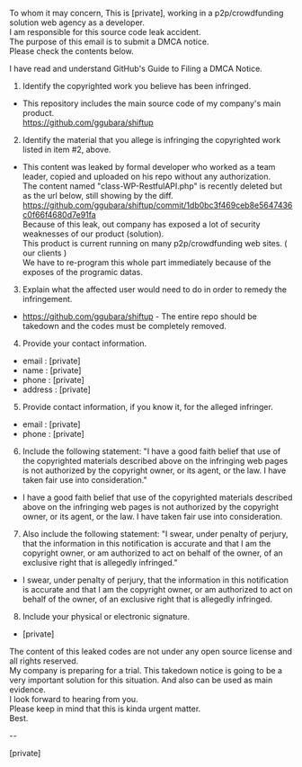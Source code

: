 To whom it may concern,
This is [private], working in a p2p/crowdfunding solution web agency as a developer.  
I am responsible for this source code leak accident.  
The purpose of this email is to submit a DMCA notice.  
Please check the contents below.

I have read and understand GitHub's Guide to Filing a DMCA Notice.

1) Identify the copyrighted work you believe has been infringed.  
  - This repository includes the main source code of my company's main product.   
    https://github.com/ggubara/shiftup
    
2) Identify the material that you allege is infringing the copyrighted work listed in item #2, above.  
  - This content was leaked by formal developer who worked as a team leader, copied and uploaded on his repo without any authorization.  
    The content named "class-WP-RestfulAPI.php" is recently deleted but as the url below, still showing by the diff.
    https://github.com/ggubara/shiftup/commit/1db0bc3f469ceb8e5647436c0f66f4680d7e91fa   
    Because of this leak, out company has exposed a lot of security weaknesses of our product (solution).  
    This product is current running on many p2p/crowdfunding web sites. ( our clients )  
    We have to re-program this whole part immediately because of the exposes of the programic datas.

3) Explain what the affected user would need to do in order to remedy the infringement.  
  - https://github.com/ggubara/shiftup - The entire repo should be takedown and the  codes must be completely removed.

4) Provide your contact information.  
  - email : [private]  
  - name : [private]  
  - phone : [private]  
  - address : [private]

5) Provide contact information, if you know it, for the alleged infringer.  
  - email : [private]  
  - phone : [private] 

6) Include the following statement: "I have a good faith belief that use of the copyrighted materials described above on the infringing web pages is not authorized by the copyright owner, or its agent, or the law. I have taken fair use into consideration."  
  - I have a good faith belief that use of the copyrighted materials described above on the infringing web pages is not authorized by the copyright owner, or its agent, or the law. I have taken fair use into consideration.

7) Also include the following statement: "I swear, under penalty of perjury, that the information in this notification is accurate and that I am the copyright owner, or am authorized to act on behalf of the owner, of an exclusive right that is allegedly infringed."  
  - I swear, under penalty of perjury, that the information in this notification is accurate and that I am the copyright owner, or am authorized to act on behalf of the owner, of an exclusive right that is allegedly infringed.

8) Include your physical or electronic signature.   
  - [private]


The content of this leaked codes are not under any open source license and all rights reserved.  
My company is preparing for a trial. This takedown notice is going to be a very important solution for this situation. And also can be used as main evidence.  
I look forward to hearing from you.  
Please keep in mind that this is kinda urgent matter.  
Best.  

-- 

[private]
